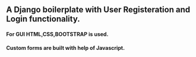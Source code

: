 ## A Django boilerplate with User Registeration and Login functionality.
#### For GUI HTML,CSS,BOOTSTRAP is used.
#### Custom forms are built with help of Javascript.



